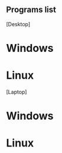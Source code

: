 ## Programs list 

[Desktop]
# Windows




# Linux































[Laptop]

# Windows








# Linux



